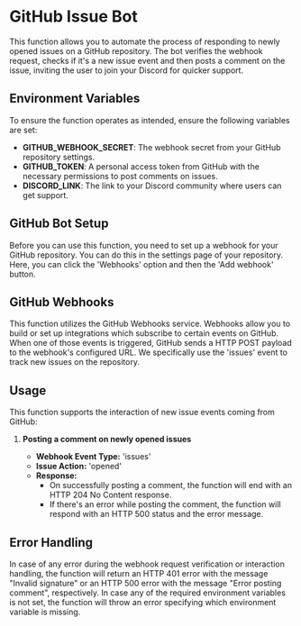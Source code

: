 # GitHub Issue Bot

This function allows you to automate the process of responding to newly opened issues on a GitHub repository. The bot verifies the webhook request, checks if it's a new issue event and then posts a comment on the issue, inviting the user to join your Discord for quicker support.

## Environment Variables

To ensure the function operates as intended, ensure the following variables are set:

- **GITHUB_WEBHOOK_SECRET**: The webhook secret from your GitHub repository settings.
- **GITHUB_TOKEN**: A personal access token from GitHub with the necessary permissions to post comments on issues.
- **DISCORD_LINK**: The link to your Discord community where users can get support.

## GitHub Bot Setup

Before you can use this function, you need to set up a webhook for your GitHub repository. You can do this in the settings page of your repository. Here, you can click the 'Webhooks' option and then the 'Add webhook' button. 

## GitHub Webhooks

This function utilizes the GitHub Webhooks service. Webhooks allow you to build or set up integrations which subscribe to certain events on GitHub. When one of those events is triggered, GitHub sends a HTTP POST payload to the webhook's configured URL. We specifically use the 'issues' event to track new issues on the repository.

## Usage

This function supports the interaction of new issue events coming from GitHub:

1. **Posting a comment on newly opened issues**

   - **Webhook Event Type:** 'issues'
   - **Issue Action:** 'opened'
   - **Response:** 
     - On successfully posting a comment, the function will end with an HTTP 204 No Content response.
     - If there's an error while posting the comment, the function will respond with an HTTP 500 status and the error message.

## Error Handling

In case of any error during the webhook request verification or interaction handling, the function will return an HTTP 401 error with the message "Invalid signature" or an HTTP 500 error with the message "Error posting comment", respectively. In case any of the required environment variables is not set, the function will throw an error specifying which environment variable is missing.